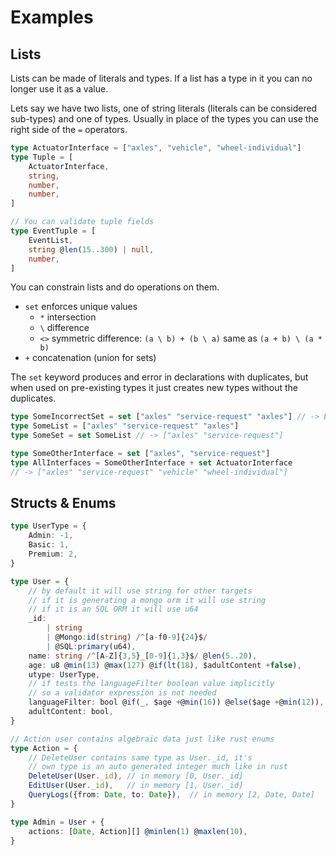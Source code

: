 # Examples

## Lists

Lists can be made of literals and types.
If a list has a type in it you can no longer use it as a value.

Lets say we have two lists, one of string literals (literals can be considered sub-types) and one of types.
Usually in place of the types you can use the right side of the `=` operators.

```ts
type ActuatorInterface = ["axles", "vehicle", "wheel-individual"]
type Tuple = [
	ActuatorInterface,
	string,
	number,
	number,
]

// You can validate tuple fields
type EventTuple = [
	EventList,
	string @len(15..300) | null,
	number,
]
```

You can constrain lists and do operations on them.

- `set` enforces unique values
	- `*` intersection
	- `\` difference
	- `<>` symmetric difference: `(a \ b) + (b \ a)` same as `(a + b) \ (a * b)`
- `+` concatenation (union for sets)

The `set` keyword produces and error in declarations with duplicates, but when used on pre-existing types it just creates new types without the duplicates.

```ts
type SomeIncorrectSet = set ["axles" "service-request" "axles"] // -> Error
type SomeList = ["axles" "service-request" "axles"]
type SomeSet = set SomeList // -> ["axles" "service-request"]
```

```ts
type SomeOtherInterface = set ["axles", "service-request"]
type AllInterfaces = SomeOtherInterface + set ActuatorInterface
// -> ["axles" "service-request" "vehicle" "wheel-individual"]
```

## Structs & Enums

```ts
type UserType = {
	Admin: -1,
	Basic: 1,
	Premium: 2,
}

type User = {
	// by default it will use string for other targets
	// if it is generating a mongo orm it will use string
	// if it is an SQL ORM it will use u64
	_id: 
		| string
		| @Mongo:id(string) /^[a-f0-9]{24}$/
		| @SQL:primary(u64),
	name: string /^[A-Z]{3,5}_[0-9]{1,3}$/ @len(5..20),
	age: u8 @min(13) @max(127) @if(lt(18), $adultContent +false),
	utype: UserType,
	// if tests the languageFilter boolean value implicitly
	// so a validator expression is not needed
	languageFilter: bool @if(_, $age +@min(16)) @else($age +@min(12)),
	adultContent: bool,
}

// Action user contains algebraic data just like rust enums
type Action = {
	// DeleteUser contains same type as User._id, it's
	// own type is an auto generated integer much like in rust
	DeleteUser(User._id), // in memory [0, User._id]
	EditUser(User._id),   // in memory [1, User._id]
	QueryLogs({from: Date, to: Date}),  // in memory [2, Date, Date]
}

type Admin = User + {
	actions: [Date, Action][] @minlen(1) @maxlen(10),
}

```
